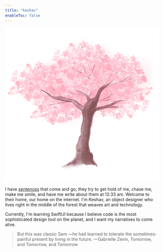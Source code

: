 ```yaml
---
title: "keshav"
enableToc: false
---
```

![peach_tree](/posts/images/peach_tree.svg)

I have [sentences](/tags/sentence) that come and go; they try to get hold of me, chase me, make me smile, and have me write about them at 12:33 am. Welcome to their home, our home on the internet. I'm Keshav, an object designer who lives right in the middle of the forest that weaves art and technology.

Currently, I'm learning SwiftUI because I believe code is the most sophisticated design tool on the planet, and I want my narratives to come alive.

> But this was classic Sam —he had learned to tolerate the sometimes-painful present by living in the future. —Gabrielle Zevin, Tomorrow, and Tomorrow, and Tomorrow
